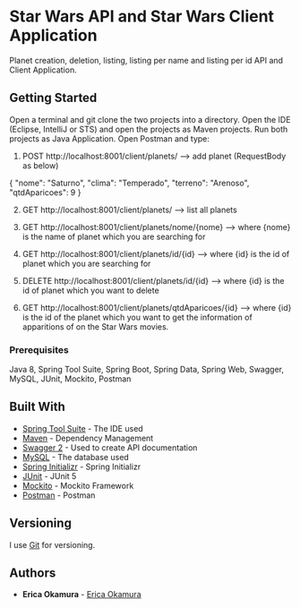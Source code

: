 # Star Wars API and Star Wars Client Application

Planet creation, deletion, listing, listing per name and listing per id API and Client Application.

## Getting Started

Open a terminal and git clone the two projects into a directory. Open the IDE (Eclipse, IntelliJ or STS) and open the projects as Maven projects. Run both projects as Java Application. Open Postman and type:

1. POST http://localhost:8001/client/planets/ --> add planet (RequestBody as below)

{
	"nome": "Saturno",
	"clima": "Temperado",
	"terreno": "Arenoso",
	"qtdAparicoes": 9
}

2. GET http://localhost:8001/client/planets/ --> list all planets 

3. GET http://localhost:8001/client/planets/nome/{nome} --> where {nome} is the name of planet which you are searching for

4. GET http://localhost:8001/client/planets/id/{id} --> where {id} is the id of planet which you are searching for

5. DELETE http://localhost:8001/client/planets/id/{id} --> where {id} is the id of planet which you want to delete 

6. GET http://localhost:8001/client/planets/qtdAparicoes/{id} --> where {id} is the id of the planet which you want to get the information of apparitions of on the Star Wars movies.

### Prerequisites

Java 8, Spring Tool Suite, Spring Boot, Spring Data, Spring Web, Swagger, MySQL, JUnit, Mockito, Postman

## Built With

* [Spring Tool Suite](https://spring.io/tools3/sts/all) - The IDE used
* [Maven](https://maven.apache.org/) - Dependency Management
* [Swagger 2](https://swagger.io) - Used to create API documentation
* [MySQL](https://dev.mysql.com) - The database used
* [Spring Initializr](https://start.spring.io) - Spring Initializr
* [JUnit](https://junit.org/junit5/) - JUnit 5
* [Mockito](https://site.mockito.org) - Mockito Framework
* [Postman](https://www.getpostman.com) - Postman

## Versioning

I use [Git](https://git-scm.com) for versioning.

## Authors

* **Erica Okamura** - [Erica Okamura](https://github.com/ericaokamura/)

